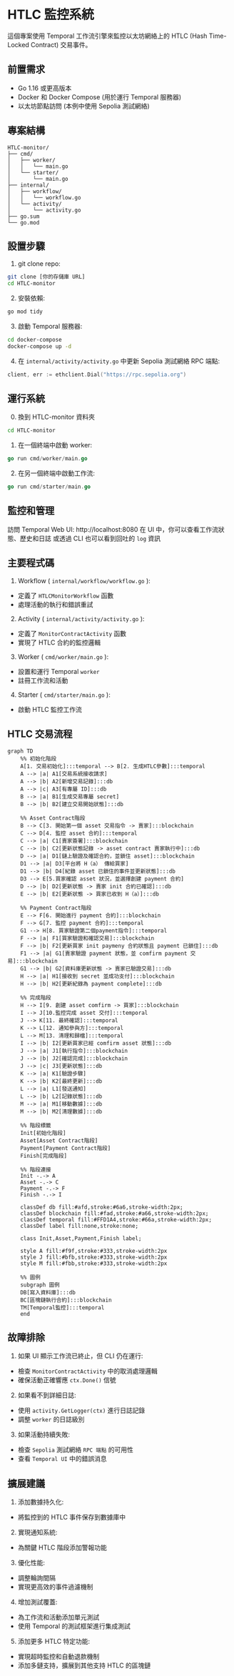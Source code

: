 # HTLC 監控系統

這個專案使用 Temporal 工作流引擎來監控以太坊網絡上的 HTLC (Hash Time-Locked Contract) 交易事件。

## 前置需求

- Go 1.16 或更高版本
- Docker 和 Docker Compose (用於運行 Temporal 服務器)
- 以太坊節點訪問 (本例中使用 Sepolia 測試網絡)

## 專案結構
```
HTLC-monitor/
├── cmd/
│   ├── worker/
│   │   └── main.go
│   └── starter/
│       └── main.go
├── internal/
│   ├── workflow/
│   │   └── workflow.go
│   └── activity/
│       └── activity.go
├── go.sum 
└── go.mod

```

## 設置步驟

1. git clone repo:
```sh
git clone [你的存儲庫 URL]
cd HTLC-monitor
```

2. 安裝依賴:
```sh
go mod tidy
```
3. 啟動 Temporal 服務器:
```sh
cd docker-compose
docker-compose up -d
```
4. 在 `internal/activity/activity.go` 中更新 Sepolia 測試網絡 RPC 端點:
```go
client, err := ethclient.Dial("https://rpc.sepolia.org")
```
## 運行系統
0. 換到 HTLC-monitor 資料夾
```sh
cd HTLC-monitor
```
1. 在一個終端中啟動 worker:
```go
go run cmd/worker/main.go
```

2. 在另一個終端中啟動工作流:
```go
go run cmd/starter/main.go
```

## 監控和管理

訪問 Temporal Web UI: http://localhost:8080
在 UI 中，你可以查看工作流狀態、歷史和日誌
或透過 CLI 也可以看到回吐的 `log` 資訊

## 主要程式碼

1. Workflow ( `internal/workflow/workflow.go` ):

- 定義了 `HTLCMonitorWorkflow` 函數
- 處理活動的執行和錯誤重試


2. Activity ( `internal/activity/activity.go` ):

- 定義了 `MonitorContractActivity` 函數
- 實現了 HTLC 合約的監控邏輯


3. Worker ( `cmd/worker/main.go` ):

- 設置和運行 Temporal `worker`
- 註冊工作流和活動


4. Starter ( `cmd/starter/main.go` ):

- 啟動 HTLC 監控工作流



## HTLC 交易流程
```mermaid
graph TD
    %% 初始化階段
    A[1. 交易初始化]:::temporal --> B[2. 生成HTLC參數]:::temporal
    A --> |a| A1[交易系統接收請求]
    A --> |b| A2[新增交易記錄]:::db
    A --> |c| A3[有專屬 ID]:::db
    B --> |a| B1[生成交易專屬 secret]
    B --> |b| B2[建立交易開始狀態]:::db

    %% Asset Contract階段
    B --> C[3. 開始第一個 asset 交易指令 -> 賣家]:::blockchain
    C --> D[4. 監控 asset 合約]:::temporal
    C --> |a| C1[賣家簽署]:::blockchain
    C --> |b| C2[更新狀態記錄 -> asset contract 賣家執行中]:::db
    D --> |a| D1[鏈上驗證及確認合約，並鎖住 asset]:::blockchain
    D1 --> |a| D3[平台將 H（a） 傳給買家]
    D1 --> |b| D4[紀錄 asset 已鎖住的事件並更新狀態]:::db
    D3 --> E[5.買家確認 asset 狀況，並選擇創建 payment 合約]
    D --> |b| D2[更新狀態 -> 賣家 init 合約已確認]:::db
    E --> |b| E2[更新狀態 -> 買家已收到 H（a）]:::db

    %% Payment Contract階段
    E --> F[6. 開始進行 payment 合約]:::blockchain
    F --> G[7. 監控 payment 合約]:::temporal
    G1 --> H[8. 買家驗證第二個payment指令]:::temporal
    F --> |a| F1[買家驗證和確認交易]:::blockchain
    F --> |b| F2[更新買家 init paymeny 合約狀態且 payment 已鎖住]:::db
    F1 --> |a| G1[賣家驗證 payment 狀態，並 comfirm payment 交易]:::blockchain
    G1 --> |b| G2[資料庫更新狀態 -> 賣家已驗證交易]:::db
    H --> |a| H1[接收到 secret 並成功支付]:::blockchain
    H --> |b| H2[更新紀錄為 payment complete]:::db

    %% 完成階段
    H --> I[9. 創建 asset comfirm -> 買家]:::blockchain
    I --> J[10.監控完成 asset 交付]:::temporal
    J --> K[11. 最終確認]:::temporal
    K --> L[12. 通知參與方]:::temporal
    L --> M[13. 清理和歸檔]:::temporal
    I --> |b| I2[更新買家已經 comfirm asset 狀態]:::db
    J --> |a| J1[執行指令]:::blockchain
    J --> |b| J2[確認完成]:::blockchain
    J --> |c| J3[更新狀態]:::db
    K --> |a| K1[驗證步驟]
    K --> |b| K2[最終更新]:::db
    L --> |a| L1[發送通知]
    L --> |b| L2[記錄狀態]:::db
    M --> |a| M1[移動數據]:::db
    M --> |b| M2[清理數據]:::db

    %% 階段標籤
    Init[初始化階段]
    Asset[Asset Contract階段]
    Payment[Payment Contract階段]
    Finish[完成階段]

    %% 階段連接
    Init -.-> A
    Asset -.-> C
    Payment -.-> F
    Finish -.-> I

    classDef db fill:#afd,stroke:#6a6,stroke-width:2px;
    classDef blockchain fill:#fad,stroke:#a66,stroke-width:2px;
    classDef temporal fill:#FFD1A4,stroke:#66a,stroke-width:2px;
    classDef label fill:none,stroke:none;
    
    class Init,Asset,Payment,Finish label;

    style A fill:#f9f,stroke:#333,stroke-width:2px
    style J fill:#bfb,stroke:#333,stroke-width:2px
    style M fill:#fbb,stroke:#333,stroke-width:2px

    %% 圖例
    subgraph 圖例
    DB[寫入資料庫]:::db
    BC[區塊鏈執行合約]:::blockchain
    TM[Temporal監控]:::temporal
    end
```

## 故障排除

1. 如果 UI 顯示工作流已終止，但 CLI 仍在運行:

- 檢查 `MonitorContractActivity` 中的取消處理邏輯
- 確保活動正確響應 `ctx.Done()` 信號


2. 如果看不到詳細日誌:

- 使用 `activity.GetLogger(ctx)` 進行日誌記錄
- 調整 `worker` 的日誌級別


3. 如果活動持續失敗:

- 檢查 `Sepolia` 測試網絡 `RPC 端點` 的可用性
- 查看 `Temporal UI` 中的錯誤消息



## 擴展建議

1. 添加數據持久化:

- 將監控到的 HTLC 事件保存到數據庫中


2. 實現通知系統:

- 為關鍵 HTLC 階段添加警報功能


3. 優化性能:

- 調整輪詢間隔
- 實現更高效的事件過濾機制


4. 增加測試覆蓋:

- 為工作流和活動添加單元測試
- 使用 Temporal 的測試框架進行集成測試


5. 添加更多 HTLC 特定功能:

- 實現超時監控和自動退款機制
- 添加多鏈支持，擴展到其他支持 HTLC 的區塊鏈